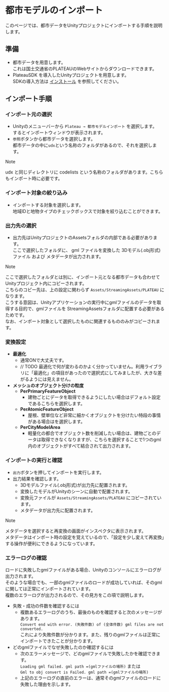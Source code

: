 # 都市モデルのインポート

このページでは、都市データをUnityプロジェクトにインポートする手順を説明します。

## 準備
- 都市データを用意します。   
  これは国土交通省のPLATEAUのWebサイトからダウンロードできます。  
- PlateauSDK を導入したUnityプロジェクトを用意します。  
  SDKの導入方法は [インストール](Installation.md) を参照してください。

## インポート手順
### インポート元の選択
- Unityのメニューバーから ```Plateau → 都市モデルインポート``` を選択します。   
  するとインポートウィンドウが表示されます。
- ```参照```ボタンから都市データを選択します。   
  都市データの中に```udx```という名称のフォルダがあるので、それを選択します。

>[!NOTE]
> udx と同じディレクトリに codelists という名称のフォルダがあります。こちらもインポート時に必要です。

### インポート対象の絞り込み
- インポートする対象を選択します。  
  地域IDと地物タイプのチェックボックスで対象を絞り込むことができます。

### 出力先の選択
- 出力先はUnityプロジェクトのAssetsフォルダの内部である必要があります。  
  ここで選択したフォルダに、 gml ファイルを変換した 3Dモデル(.obj形式)ファイル および メタデータが出力されます。

>[!NOTE]
>   ここで選択したフォルダとは別に、インポート元となる都市データも合わせてUnityプロジェクト内にコピーされます。  
>   こちらのコピー先は、上の設定に関わらず ```Assets/StreamingAssets/PLATEAU``` になります。  
>   こうする意図は、Unityアプリケーションの実行中にgmlファイルのデータを取得する目的で、gmlファイルを StreamingAssetsフォルダに配置する必要があるためです。  
>   なお、インポート対象として選択したものに関連するもののみがコピーされます。

### 変換設定  
- **最適化**
  - 通常ONで大丈夫です。  
  - // TODO 最適化で何が変わるのかよく分かっていません。利用ライブラリに「最適化」の項目があったので選択式にしてみましたが、大きな差がるようには見えません。
- **メッシュのオブジェクト分けの粒度**
  - **PerPrimaryFeatureObject**
    - 建物ごとにデータを取得できるようにしたい場合はデフォルト設定であるこちらを選択します。
  - **PerAtomicFeatureObject**
    - 屋根、壁単位など非常に細かくオブジェクトを分けたい特段の事情がある場合はを選択します。  
  - **PerCityModelArea**
    - 軽量化の都合でオブジェクト数を削減したい場合は、建物ごとのデータは取得できなくなりますが、こちらを選択することで1つのgml内のオブジェクトがすべて結合されて出力されます。

### インポートの実行と確認
  - ```出力```ボタンを押してインポートを実行します。
  - 出力結果を確認します。
     - 3Dモデルファイル(.obj形式)が出力先に配置されます。
     - 変換したモデルがUnityのシーンに自動で配置されます。
     - 変換元ファイルが ```Assets/StreamingAssets/PLATEAU``` にコピーされています。
     - メタデータが出力先に配置されます。

>[!NOTE]
> メタデータを選択すると再変換の画面がインスペクタに表示されます。  
> メタデータはインポート時の設定を覚えているので、「設定を少し変えて再変換」する操作が便利にできるようになっています。


### エラーログの確認

ロードに失敗したgmlファイルがある場合、Unityのコンソールにエラーログが出力されます。  
そのような場合でも、一部のgmlファイルのロードが成功していれば、そのgmlに関しては正常にインポートされています。  
複数のエラーログが出力されるので、その見方をこの項で説明します。
- 失敗・成功の件数を確認するには
  - 複数あるエラーログのうち、最後のものを確認すると次のメッセージがあります。  
    ```Convert end with error. (失敗件数) of (全体件数) gml files are not converted.```  
    これにより失敗件数が分かります。また、残りのgmlファイルは正常にインポートできたことが分かります。
- どのgmlファイルでなぜ失敗したのか確認するには
  - 次のエラーメッセージで、どのgmlファイルで失敗したかを確認できます。  
    ```Loading gml failed. gml path =(gmlファイルの場所)``` または  
    ```Gml to obj convert is Failed. gml path =(gmlファイルの場所)```  
  - 上記のエラーログの直前のエラーは、通常そのgmlファイルのロードに失敗した理由を示します。